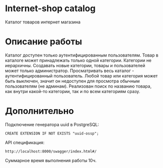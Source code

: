 # Internet-shop catalog

Каталог товаров интернет магазина

# Описание работы

Каталог доступен только аутентифицированным пользователям.
Товар в каталоге может принадлежать только одной категории.
Категории не иерархичны.
Создавать новые категории, товары и пользователей может только администратор. Просматривать весь каталог - аутентифицированный пользователь.
Любой товар или категория может быть выключен, значит он недоступен для просмотра обычным пользователям (не админам).
Реализован поиск по названию товара, как внутри какой-то категории, так и по всем категориям сразу.

# Дополнительно

Подключение генератора uuid в PostgreSQL:

```
CREATE EXTENSION IF NOT EXISTS "uuid-ossp";
```

API спецификация:

```
http://localhost:8000/swagger/index.html#/
```

Суммарное время выполнения работы 10ч.